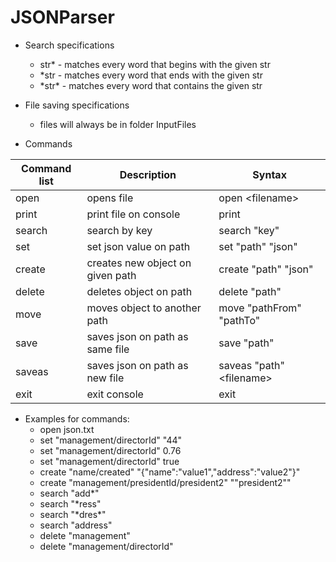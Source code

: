 # JSONParser

* Search specifications
  * str\* - matches every word that begins with the given str
  * \*str - matches every word that ends with the given str
  * \*str\* - matches every word that contains the given str

* File saving specifications
  * files will always be in folder InputFiles

* Commands

Command list     | Description                         |Syntax                        
---------------- | ----------------------------------- |------------------------------
open             | opens file                          |open \<filename\>               
print            | print file on console               |print                         
search           | search by key                       |search \"key\"                
set              | set json value on path              |set \"path\" \"json\"         
create           | creates new object on given path    |create \"path\" \"json\"      
delete           | deletes object on path              |delete \"path\"               
move             | moves object to another path        |move \"pathFrom\" \"pathTo\"  
save             | saves json on path as same file     |save \"path\"                 
saveas           | saves json on path as new file      |saveas \"path\" \<filename\>    
exit             | exit console                        |exit                          
  
* Examples for commands:
  * open json.txt
  * set "management/directorId" "44"
  * set "management/directorId" 0.76
  * set "management/directorId" true
  * create "name/created" "{"name":"value1","address":"value2"}"
  * create "management/presidentId/president2" ""president2""
  * search "add\*"
  * search "\*ress"
  * search "\*dres\*"
  * search "address"
  * delete "management"
  * delete "management/directorId"
